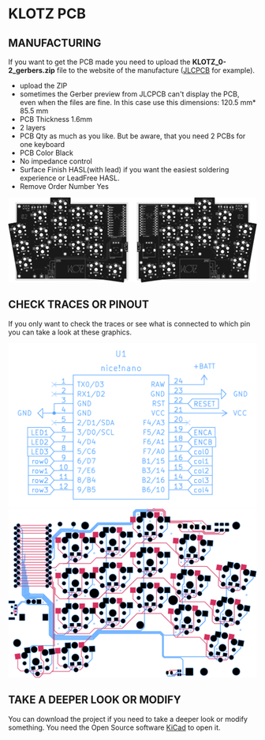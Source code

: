 # KLOTZ PCB

## MANUFACTURING
If you want to get the PCB made you need to upload the **KLOTZ_0-2_gerbers.zip** file to the website of the manufacture ([JLCPCB](https://jlcpcb.com/) for example).

- upload the ZIP
- sometimes the Gerber preview from JLCPCB can't display the PCB, even when the files are fine. In this case use this dimensions: 120.5 mm* 85.5 mm
- PCB Thickness 1.6mm
- 2 layers
- PCB Qty as much as you like. But be aware, that you need 2 PCBs for one keyboard
- PCB Color Black
- No impedance control
- Surface Finish HASL(with lead) if you want the easiest soldering experience or LeadFree HASL.
- Remove Order Number Yes

![KLOTZ PCB](/docs/images/KLOTZ_pcb.png)



## CHECK TRACES OR PINOUT

If you only want to check the traces or see what is connected to which pin you can take a look at these graphics.


![KLOTZ pinout](/docs/images/KLOTZpinout.png)
![KLOTZ traces](/docs/images/KLOTZtraces.png)



## TAKE A DEEPER LOOK OR MODIFY 

You can download the project if you need to take a deeper look or modify something. You need the Open Source software [KiCad](https://www.kicad.org/) to open it.